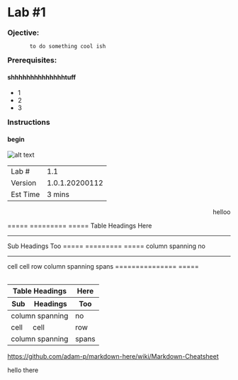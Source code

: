 Lab #1
==========

<dl>
  <style>
  h3 {
      margin: 0;
  }
  </style>
</dl>

### Ojective: <br> 
           to do something cool ish

### Prerequisites:
#### shhhhhhhhhhhhhhtuff
 - 1
 - 2
 - 3

### Instructions
#### begin


![alt text](https://github.com/adobe/AEP-Hands-on-Labs/blob/master/assets/images/left_hand_nav_menu_identities.png?raw=true "Identities")


|   |   |
| --- | --- |
| Lab #         | 1.1            | 
| Version       | 1.0.1.20200112 | 
| Est Time      | 3 mins         | 

<dl>
  <div align="right">      
     helloo
  </div>
</dl>

===== ========= =====
Table Headings  Here
--------------- -----
Sub   Headings  Too
===== ========= =====
column spanning no
--------------- -----
cell  cell      row
column spanning spans
=============== =====


<table>




<table>
<thead valign="bottom">
<tr><th colspan="2">Table Headings</th>
<th>Here</th>
</tr>
<tr><th>Sub</th>
<th>Headings</th>
<th>Too</th>
</tr>
</thead>
<tbody valign="top">
<tr><td colspan="2">column spanning</td>
<td>no</td>
</tr>
<tr><td>cell</td>
<td>cell</td>
<td>row</td>
</tr>
<tr><td colspan="2">column spanning</td>
<td>spans</td>
</tr>
</tbody>
</table>


https://github.com/adam-p/markdown-here/wiki/Markdown-Cheatsheet

hello there
